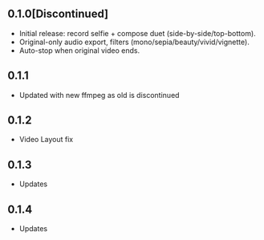 ## 0.1.0[Discontinued]
- Initial release: record selfie + compose duet (side-by-side/top-bottom).
- Original-only audio export, filters (mono/sepia/beauty/vivid/vignette).
- Auto-stop when original video ends.

## 0.1.1
- Updated with new ffmpeg as old is discontinued

## 0.1.2
- Video Layout fix

## 0.1.3
- Updates

## 0.1.4
- Updates